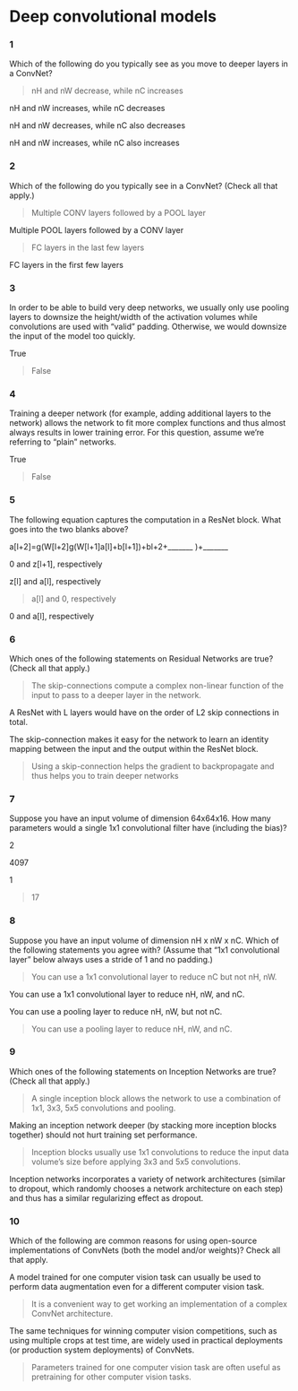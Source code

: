 # Deep convolutional models
### 1
Which of the following do you typically see as you move to deeper layers in a ConvNet?


> nH and nW decrease, while nC increases

nH and nW increases, while nC decreases

nH and nW decreases, while nC also decreases

nH and nW increases, while nC also increases


### 2
Which of the following do you typically see in a ConvNet? (Check all that apply.)

> Multiple CONV layers followed by a POOL layer

Multiple POOL layers followed by a CONV layer

> FC layers in the last few layers

FC layers in the first few layers

### 3
In order to be able to build very deep networks, we usually only use pooling layers to downsize the height/width of the activation volumes while convolutions are used with “valid” padding. Otherwise, we would downsize the input of the model too quickly.

True

> False

### 4
Training a deeper network (for example, adding additional layers to the network) allows the network to fit more complex functions and thus almost always results in lower training error. For this question, assume we’re referring to “plain” networks.

True

> False

### 5
The following equation captures the computation in a ResNet block. What goes into the two blanks above?

a[l+2]=g(W[l+2]g(W[l+1]a[l]+b[l+1])+bl+2+_______ )+_______


0 and z[l+1], respectively

z[l] and a[l], respectively

> a[l] and 0, respectively

0 and a[l], respectively

### 6
Which ones of the following statements on Residual Networks are true? (Check all that apply.)

> The skip-connections compute a complex non-linear function of the input to pass to a deeper layer in the network.

A ResNet with L layers would have on the order of L2 skip connections in total.

The skip-connection makes it easy for the network to learn an identity mapping between the input and the output within the ResNet block.

> Using a skip-connection helps the gradient to backpropagate and thus helps you to train deeper networks

### 7
Suppose you have an input volume of dimension 64x64x16. How many parameters would a single 1x1 convolutional filter have (including the bias)?

2

4097

1

> 17

### 8
Suppose you have an input volume of dimension nH x nW x nC. Which of the following statements you agree with? (Assume that “1x1 convolutional layer” below always uses a stride of 1 and no padding.)

> You can use a 1x1 convolutional layer to reduce nC but not nH, nW.

You can use a 1x1 convolutional layer to reduce nH, nW, and nC.

You can use a pooling layer to reduce nH, nW, but not nC.

> You can use a pooling layer to reduce nH, nW, and nC.

### 9
Which ones of the following statements on Inception Networks are true? (Check all that apply.)

> A single inception block allows the network to use a combination of 1x1, 3x3, 5x5 convolutions and pooling.

Making an inception network deeper (by stacking more inception blocks together) should not hurt training set performance.

> Inception blocks usually use 1x1 convolutions to reduce the input data volume’s size before applying 3x3 and 5x5 convolutions.

Inception networks incorporates a variety of network architectures (similar to dropout, which randomly chooses a network architecture on each step) and thus has a similar regularizing effect as dropout.

### 10
Which of the following are common reasons for using open-source implementations of ConvNets (both the model and/or weights)? Check all that apply.

A model trained for one computer vision task can usually be used to perform data augmentation even for a different computer vision task.

> It is a convenient way to get working an implementation of a complex ConvNet architecture.

The same techniques for winning computer vision competitions, such as using multiple crops at test time, are widely used in practical deployments (or production system deployments) of ConvNets.

> Parameters trained for one computer vision task are often useful as pretraining for other computer vision tasks.